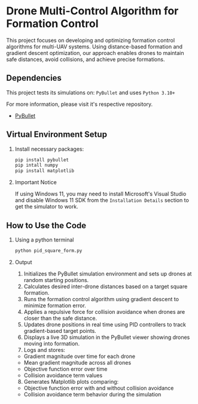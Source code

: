 # Drone Multi-Control Algorithm for Formation Control
This project focuses on developing and optimizing formation control algorithms for multi-UAV systems. Using distance-based formation and gradient descent optimization, our approach enables drones to maintain safe distances, avoid collisions, and achieve precise formations. 

## Dependencies 
This project tests its simulations on: `PyBullet` and uses `Python 3.10+`

For more information, please visit it's respective repository.
- [PyBullet](https://github.com/bulletphysics/bullet3)

## Virtual Environment Setup
1. Install necessary packages:
   ```bash
   pip install pybullet
   pip intall numpy
   pip install matplotlib
   ```
2. Important Notice
   
   If using Windows 11, you may need to install Microsoft's Visual Studio and disable Windows 11 SDK from the `Installation Details` section to get the simulator to work.

## How to Use the Code
1. Using a python terminal
   ```bash
   python pid_square_form.py
   ```

2. Output
   1. Initializes the PyBullet simulation environment and sets up drones at random starting positions.
   2. Calculates desired inter-drone distances based on a target square formation.
   3. Runs the formation control algorithm using gradient descent to minimize formation error.
   4. Applies a repulsive force for collision avoidance when drones are closer than the safe distance.
   5. Updates drone positions in real time using PID controllers to track gradient-based target points.
   6. Displays a live 3D simulation in the PyBullet viewer showing drones moving into formation.
   7. Logs and stores:
    - Gradient magnitude over time for each drone
    - Mean gradient magnitude across all drones
    - Objective function error over time
    - Collision avoidance term values
   8. Generates Matplotlib plots comparing:
    - Objective function error with and without collision avoidance
    - Collision avoidance term behavior during the simulation
